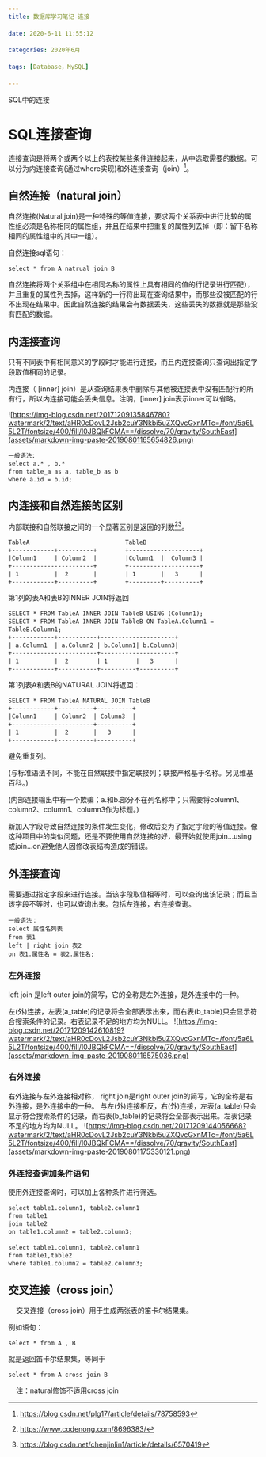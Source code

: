 ```yaml
---
title: 数据库学习笔记-连接

date: 2020-6-11 11:55:12

categories: 2020年6月

tags: [Database，MySQL]

---
```


SQL中的连接

<!-- more -->


# SQL连接查询
连接查询是将两个或两个以上的表按某些条件连接起来，从中选取需要的数据。可以分为内连接查询(通过where实现)和外连接查询（join）[^1]。

## 自然连接（natural join）

自然连接(Natural join)是一种特殊的等值连接，要求两个关系表中进行比较的属性组必须是名称相同的属性组，并且在结果中把重复的属性列去掉（即：留下名称相同的属性组中的其中一组）。

自然连接sql语句：

    select * from A natrual join B 

自然连接将两个关系组中在相同名称的属性上具有相同的值的行记录进行匹配），并且重复的属性列去掉，这样新的一行将出现在查询结果中，而那些没被匹配的行不出现在结果中。因此自然连接的结果会有数据丢失，这些丢失的数据就是那些没有匹配的数据。

## 内连接查询
只有不同表中有相同意义的字段时才能进行连接，而且内连接查询只查询出指定字段取值相同的记录。

内连接（ [inner]  join）是从查询结果表中删除与其他被连接表中没有匹配行的所有行，所以内连接可能会丢失信息。注明，[inner]  join表示inner可以省略。

![https://img-blog.csdn.net/20171209135846780?watermark/2/text/aHR0cDovL2Jsb2cuY3Nkbi5uZXQvcGxnMTc=/font/5a6L5L2T/fontsize/400/fill/I0JBQkFCMA==/dissolve/70/gravity/SouthEast](assets/markdown-img-paste-20190801165654826.png)

    一般语法:
    select a.* , b.*
    from table_a as a, table_b as b
    where a.id = b.id;

## 内连接和自然连接的区别

内部联接和自然联接之间的一个显著区别是返回的列数[^2][^3]。
    
    TableA                           TableB
    +------------+----------+        +--------------------+    
    |Column1     | Column2  |        |Column1  |  Column3 |
    +-----------------------+        +--------------------+
    | 1          |  2       |        | 1       |   3      |
    +------------+----------+        +---------+----------+
第1列的表A和表B的INNER JOIN将返回

    SELECT * FROM TableA INNER JOIN TableB USING (Column1);
    SELECT * FROM TableA INNER JOIN TableB ON TableA.Column1 = TableB.Column1;
    +------------+-----------+---------------------+    
    | a.Column1  | a.Column2 | b.Column1| b.Column3|
    +------------------------+---------------------+
    | 1          |  2        | 1        |   3      |
    +------------+-----------+----------+----------+

第1列表A和表B的NATURAL JOIN将返回：
    
    SELECT * FROM TableA NATURAL JOIN TableB
    +------------+----------+----------+    
    |Column1     | Column2  | Column3  |
    +-----------------------+----------+
    | 1          |  2       |   3      |
    +------------+----------+----------+

避免重复列。

(与标准语法不同，不能在自然联接中指定联接列；联接严格基于名称。另见维基百科。)

(内部连接输出中有一个欺骗；a.和b.部分不在列名称中；只需要将column1、column2、column1、column3作为标题。)

新加入字段导致自然连接的条件发生变化，修改后变为了指定字段的等值连接。像这种项目中的类似问题，还是不要使用自然连接的好，最开始就使用join...using或join...on避免他人因修改表结构造成的错误。


## 外连接查询
需要通过指定字段来进行连接。当该字段取值相等时，可以查询出该记录；而且当该字段不等时，也可以查询出来。包括左连接，右连接查询。

    一般语法：
    select 属性名列表
    from 表1
    left | right join 表2
    on 表1.属性名 = 表2.属性名;

### 左外连接
left join 是left outer join的简写，它的全称是左外连接，是外连接中的一种。

左(外)连接，左表(a_table)的记录将会全部表示出来，而右表(b_table)只会显示符合搜索条件的记录。右表记录不足的地方均为NULL。
![https://img-blog.csdn.net/20171209142610819?watermark/2/text/aHR0cDovL2Jsb2cuY3Nkbi5uZXQvcGxnMTc=/font/5a6L5L2T/fontsize/400/fill/I0JBQkFCMA==/dissolve/70/gravity/SouthEast](assets/markdown-img-paste-2019080116575036.png)

### 右外连接
右外连接与左外连接相对称，
right join是right outer join的简写，它的全称是右外连接，是外连接中的一种。
与左(外)连接相反，右(外)连接，左表(a_table)只会显示符合搜索条件的记录，而右表(b_table)的记录将会全部表示出来。左表记录不足的地方均为NULL。
![https://img-blog.csdn.net/20171209144056668?watermark/2/text/aHR0cDovL2Jsb2cuY3Nkbi5uZXQvcGxnMTc=/font/5a6L5L2T/fontsize/400/fill/I0JBQkFCMA==/dissolve/70/gravity/SouthEast](assets/markdown-img-paste-20190801175330121.png)
### 外连接查询加条件语句

使用外连接查询时，可以加上各种条件进行筛选。

    select table1.column1, table2.column1
    from table1
    join table2
    on table1.column2 = table2.column3;

    select table1.column1, table2.column1
    from table1,table2
    where table1.column2 = table2.column3;

## 交叉连接（cross join）

    交叉连接（cross join）用于生成两张表的笛卡尔结果集。

例如语句：

    select * from A , B

就是返回笛卡尔结果集，等同于 

    select * from A cross join B

    注：natural修饰不适用cross join




[^1]:https://blog.csdn.net/plg17/article/details/78758593

[^2]:https://www.codenong.com/8696383/

[^3]:https://blog.csdn.net/chenjinlin1/article/details/6570419
